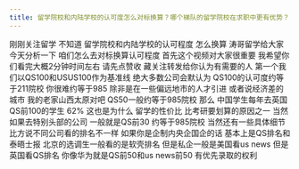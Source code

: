 ```yaml
---
title: 留学院校和内陆学校的认可度怎么对标换算？哪个梯队的留学院校在求职中更有优势？
---
```

刚刚关注留学
不知道
留学院校和内陆学校的认可程度
怎么换算
涛哥留学给大家今天分析一下
咱们怎么去对标换算认可程度
首先这个视频对大家很重要
我希望你们看完大概2分钟时间左右
请先点赞收
藏关注转发给你认为有需要的人
第一个我们以QS100和USUS100作为基准线
绝大多数公司会默认为
QS100的认可度约等于211院校
你很难约等于985
除非是在一些偏远地市的人才引进
或者说经济差的城市
我的老家山西太原对吧
QS50一般约等于985院校
那么
中国学生每年去英国QS前100的学生 62%
这也是为什么
留学的性价比
比考研要划算的原因之一
当然如果去特别头部的公司
一般就是QS前30
约等于985院校
当然还有一些具体细节
比方说不同公司看的排名不一样
如果你是企制内央企国企的话
基本上是QS排名和泰晤士报
北京的选调生一般看的是软壳排名
但是私企一般是美国看us news
但是英国看QS排名
你像华为就是QS前50和us news前50
有优先录取的权利
